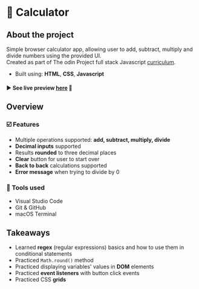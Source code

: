 # 🧮 Calculator


## About the project
Simple browser calculator app, allowing user to add, subtract, multiply and divide numbers using the provided UI.
<br>Created as part of The odin Project full stack Javascript <a href="https://www.theodinproject.com/lessons/javascript-library">curriculum</a>.
- Built using: **HTML**, **CSS**, **Javascript**

#### ► See live preview <a href="">here</a> 👀


## Overview
### ☑️ Features
- Multiple operations supported: **add, subtract, multiply, divide** 
- **Decimal inputs** supported
- Results **rounded** to three decimal places
- **Clear** button for user to start over
- **Back to back** calculations supported
- **Error message** when trying to divide by 0

### 🔧 Tools used
- Visual Studio Code
- Git & GitHub
- macOS Terminal


## Takeaways
- Learned **regex** (regular expressions) basics and how to use them in conditional statements
- Practiced `Math.round()` method
- Practiced displaying variables' values in **DOM** elements
- Practiced **event listeners** with button click events
- Practiced CSS **grids**
